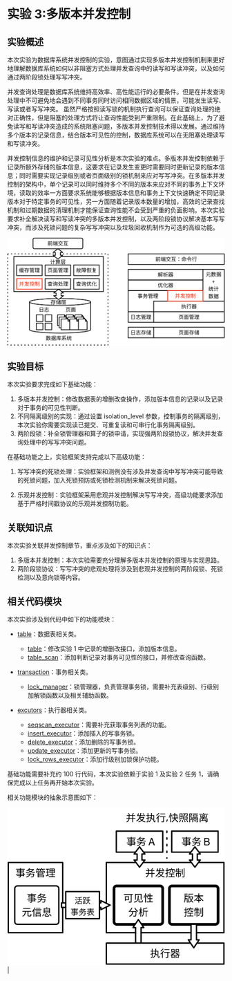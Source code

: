 # 实验 3:多版本并发控制

## 实验概述

本次实验为数据库系统并发控制的实验，意图通过实现多版本并发控制机制来更好地理解数据库系统如何以非阻塞方式处理并发查询中的读写和写读冲突，以及如何通过两阶段锁处理写写冲突。

并发查询处理是数据库系统维持高效率、高性能运行的必要条件。但是在并发查询处理中不可避免地会遇到不同事务同时访问相同数据区域的情景，可能发生读写、写读或者写写冲突。
虽然严格按照读写锁的机制执行查询可以保证查询处理的绝对正确性，但是阻塞的处理方式将让查询性能受到严重限制。在此基础上，为了避免读写和写读冲突造成的系统阻塞问题，多版本并发控制技术得以发展。通过维持多个版本的记录信息，结合版本可见性的控制，数据库系统可以在无阻塞处理读写和写读冲突。

并发控制信息的维护和记录可见性分析是本次实验的难点。多版本并发控制依赖于记录所额外存储的版本信息，这要求在记录发生变更时需要同时更新记录的版本信息；同时需要实现记录级别或者页面级别的锁机制来应对写写冲突。在多版本并发控制的架构中，单个记录可以同时维持多个不同的版本来应对不同的事务上下文环境，读取的效率一方面要求系统能够根据版本信息和事务上下文快速确定不同记录版本对于特定事务的可见性，另一方面随着记录版本数量的增加，高效的记录查找机制和过期数据的清理机制才能保证查询性能不会受到严重的负面影响。本次实验要求补全解决读写和写读冲突的多版本并发控制，以及两阶段锁协议解决基本写写冲突，而涉及死锁问题的复杂写写冲突以及垃圾回收机制作为可选的高级功能。

![](../pics/lab3-overview.svg)

## 实验目标

本次实验要求完成如下基础功能：

1. 多版本并发控制：修改数据表的增删改查操作，添加版本信息的记录以及记录对于事务的可见性判断。
2. 不同隔离级别的实现：通过设置 isolation_level 参数，控制事务的隔离级别，本次实验你需要实现读已提交、可重复读和可串行化事务隔离级别。
3. 两阶段锁：补全锁管理器和算子的锁申请，实现强两阶段锁协议，解决并发查询处理中的写写冲突问题。

在基础功能之上，实验框架支持完成以下高级功能：

1. 写写冲突的死锁处理：实验框架和测例没有涉及并发查询中写写冲突可能导致的死锁问题，加入死锁预防或死锁检测机制来解决死锁问题。

2. 乐观并发控制：实验框架采用悲观并发控制解决写写冲突，高级功能要求添加基于严格时间戳协议的乐观并发控制功能。

## 关联知识点

本次实验关联并发控制章节，重点涉及如下的知识点：

1. 多版本并发控制：本次实验需要充分理解多版本并发控制的原理与实现思路。
2. 两阶段锁协议：写写冲突的悲观处理将涉及到悲观并发控制的两阶段锁、死锁检测以及意向锁等内容。

## 相关代码模块

本次实验涉及到代码中如下的功能模块：

-   [table](https://github.com/thu-db/huadb/tree/main/src/table/)：数据表相关类。

    -   [table](https://github.com/thu-db/huadb/tree/main/src/table/table.h)：修改实验 1 中记录的增删改接口，添加版本信息。
    -   [table_scan](https://github.com/thu-db/huadb/tree/main/src/table/table_scan.h)：添加判断记录对事务可见性的接口，并修改查询函数。

-   [transaction](https://github.com/thu-db/huadb/tree/main/src/transaction/)：事务相关类。

    -   [lock_manager](https://github.com/thu-db/huadb/tree/main/src/transaction/lock_manager.h)：锁管理器，负责管理事务锁，需要补充表级别、行级别加解锁函数以及相关辅助函数。

-   [excutors](https://github.com/thu-db/huadb/tree/main/src/executors/)：执行器相关类。
    -   [seqscan_executor](https://github.com/thu-db/huadb/tree/main/src/executors/seqscan_executor.h)：需要补充获取事务列表的功能。
    -   [insert_executor](https://github.com/thu-db/huadb/tree/main/src/executors/insert_executor.h)：添加插入的写事务锁。
    -   [delete_executor](https://github.com/thu-db/huadb/tree/main/src/executors/delete_executor.h)：添加删除的写事务锁。
    -   [update_executor](https://github.com/thu-db/huadb/tree/main/src/executors/update_executor.h)：添加更新的写事务锁。
    -   [lock_rows_executor](https://github.com/thu-db/huadb/tree/main/src/executors/lock_rows_executor.h)：添加行级别加锁保护功能。

基础功能需要补充约 100 行代码，本次实验依赖于实验 1 及实验 2 任务 1，请确保完成以上任务再开始本次实验。

相关功能模块的抽象示意图如下：

![](../pics/lab3-details.svg) |
